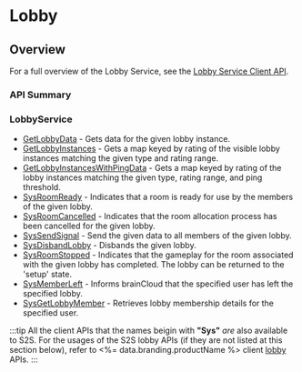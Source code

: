 # Lobby
## Overview





For a full overview of the Lobby Service, see the [Lobby Service Client API](/api/capi/lobby).


### API Summary

### LobbyService

* [GetLobbyData](/api/s2s/lobby/getlobbydata) - Gets data for the given lobby instance.
* [GetLobbyInstances](/api/capi/lobby/getlobbyinstances) - Gets a map keyed by rating of the visible lobby instances matching the given type and rating range.
* [GetLobbyInstancesWithPingData](/api/capi/lobby/getlobbyinstanceswithpingdata) - Gets a map keyed by rating of the lobby instances matching the given type, rating range, and ping threshold.
* [SysRoomReady](/api/s2s/lobby/sysroomready) - Indicates that a room is ready for use by the members of the given lobby.
* [SysRoomCancelled](/api/s2s/lobby/sysroomcancelled) - Indicates that the room allocation process has been cancelled for the given lobby.
* [SysSendSignal](/api/s2s/lobby/syssendsignal) - Send the given data to all members of the given lobby.
* [SysDisbandLobby](/api/s2s/lobby/sysdisbandlobby) - Disbands the given lobby.
* [SysRoomStopped](/api/capi/lobby/sysroomstopped) - Indicates that the gameplay for the room associated with the given lobby has completed. The lobby can be returned to the 'setup' state.
* [SysMemberLeft](/api/capi/lobby/sysmemberleft) - Informs brainCloud that the specified user has left the specified lobby.
* [SysGetLobbyMember](/api/capi/lobby/sysgetlobbymember) - Retrieves lobby membership details for the specified user.

:::tip
All the client APIs that the names beigin with <strong>"Sys"</strong> <em>are</em> also available to S2S. 
For the usages of the S2S lobby APIs (if they are not listed at this section below),
refer to <%= data.branding.productName %> client [lobby](/api/capi/lobby) APIs.
:::

<DocCardList />